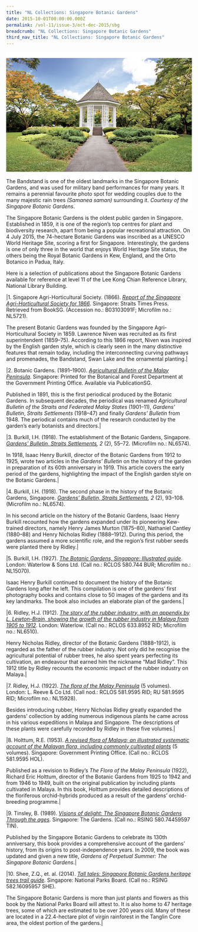 ```yaml
---
title: "NL Collections: Singapore Botanic Gardens"
date: 2015-10-01T00:00:00.000Z
permalink: /vol-11/issue-3/oct-dec-2015/sbg
breadcrumb: "NL Collections: Singapore Botanic Gardens"
third_nav_title: "NL Collections: Singapore Botanic Gardens"
---
```


<style>
table { 
	background-color: #fef0c3;
	}
.infobox { 
  padding: 20px;
  margin: 20px;
  background: #fef0c3
}
</style>

<div style="background-color: white;">
<br/>
<img src="\images\Vol-11-issue-3\NLcollections\SBG.jpg"> 

The Bandstand is one of the oldest landmarks in the Singapore Botanic Gardens, and was used for military band performances for many years. It remains a perennial favourite photo spot for wedding couples due to the many majestic rain trees <i>(Samanea saman)</i> surrounding it. <i>Courtesy of the Singapore Botanic Gardens</i>.

</div>

The Singapore Botanic Gardens is the oldest public garden in Singapore. Established in 1859, it is one of the region’s top centres for plant and biodiversity research, apart from being a popular recreational attraction. On 4 July 2015, the 74-hectare Botanic Gardens was inscribed as a UNESCO World Heritage Site, scoring a first for Singapore. Interestingly, the gardens is one of only three in the world that enjoys World Heritage Site status, the others being the Royal Botanic Gardens in Kew, England, and the Orto Botanico in Padua, Italy.

Here is a selection of publications about the Singapore Botanic Gardens available for reference at level 11 of the Lee Kong Chian Reference Library, National Library Building. 

|1. Singapore Agri-Horticultural Society. (1866). *[Report of the Singapore Agri-Horticultural Society for 1866](https://eresources.nlb.gov.sg/printheritage/detail/331fad8d-efaa-454d-8dba-44fad00c9bd6.aspx)*. Singapore: Straits Times Press. Retrieved from BookSG. (Accession no.: B03103091F; Microfilm no.: NL5721).

The present Botanic Gardens was founded by the Singapore Agri-Horticultural Society in 1859. Lawrence Niven was recruited as its first superintendent (1859–75). According to this 1866 report, Niven was inspired by the English garden style, which is clearly seen in the many distinctive features that remain today, including the interconnecting curving pathways and promenades, the Bandstand, Swan Lake and the ornamental planting.|

|2. Botanic Gardens. (1891–1900). *[Agricultural Bulletin of the Malay Peninsula](https://eservice.nlb.gov.sg/item_holding.aspx?bid=4981663)*. Singapore: Printed for the Botanical and Forest Department at the Government Printing Office. Available via PublicationSG.

Published in 1891, this is the first periodical produced by the Botanic Gardens. In subsequent decades, the periodical was renamed *Agricultural Bulletin of the Straits and Federated Malay States* (1901–11), *Gardens' Bulletin*, *Straits Settlements* (1918–47) and finally *Gardens’ Bulletin* from 1948. The periodical contains much of the research conducted by the garden’s early botanists and directors.|

|3. Burkill, I.H. (1918). The establishment of the Botanic Gardens, Singapore. *[Gardens’ Bulletin, Straits Settlements](https://eservice.nlb.gov.sg/item_holding.aspx?bid=903181), 2* (2), 55–72. (Microfilm no.: NL6574).

In 1918, Isaac Henry Burkill, director of the Botanic Gardens from 1912 to 1925, wrote two articles in the *Gardens’ Bulletin* on the history of the garden in preparation of its 60th anniversary in 1919. This article covers the early period of the gardens, highlighting the impact of the English garden style on the Botanic Gardens.|

|4. Burkill, I.H. (1918). The second phase in the history of the Botanic Gardens, Singapore. *[Gardens’ Bulletin, Straits Settlements](https://eservice.nlb.gov.sg/item_holding.aspx?bid=903181), 2* (2), 93–108. (Microfilm no.: NL6574).

In his second article on the history of the Botanic Gardens, Isaac Henry Burkill recounted how the gardens expanded under its pioneering Kew-trained directors, namely Henry James Murton (1875–80), Nathaniel Cantley (1880–88) and Henry Nicholas Ridley (1888–1912). During this period, the gardens assumed a more scientific role, and the region’s first rubber seeds were planted there by Ridley.|

|5. Burkill, I.H. (1927). *[The Botanic Gardens, Singapore: Illustrated guide](https://eservice.nlb.gov.sg/item_holding.aspx?bid=4390514)*. London: Waterlow & Sons Ltd. (Call no.: RCLOS 580.744 BUR; Microfilm no.: NL15070).

Isaac Henry Burkill continued to document the history of the Botanic Gardens long after he left. This compilation is one of the gardens’ first photography books and contains close to 50 images of the gardens and its key landmarks. The book also includes an elaborate plan of the gardens.|

|6. Ridley, H.J. (1912). *[The story of the rubber industry, with an appendix by L. Lewton-Brain, showing the growth of the rubber industry in Malaya from 1905 to 1912](https://eservice.nlb.gov.sg/item_holding.aspx?bid=5014808)*. London: Waterlow. (Call no.: RCLOS 633.8952 RID; Microfilm no.: NL6510).

Henry Nicholas Ridley, director of the Botanic Gardens (1888–1912), is regarded as the father of the rubber industry. Not only did he recognise the agricultural potential of rubber trees, he also spent years perfecting its cultivation, an endeavour that earned him the nickname “Mad Ridley”. This 1912 title by Ridley recounts the economic impact of the rubber industry on Malaya.|

|7. Ridley, H.J. (1922). *[The flora of the Malay Peninsula](https://eservice.nlb.gov.sg/item_holding.aspx?bid=3586524)* (5 volumes). London: L. Reeve & Co Ltd. (Call nod.: RCLOS 581.9595 RID; RU 581.9595 RID; Microfilm no.: NL15928).

Besides introducing rubber, Henry Nicholas Ridley greatly expanded the gardens’ collection by adding numerous indigenous plants he came across in his various expeditions in Malaya and Singapore. The descriptions of these plants were carefully recorded by Ridley in these five volumes.|

|8. Holttum, R.E. (1953). *[A revised flora of Malaya; an illustrated systematic account of the Malayan flora, including commonly cultivated plants](https://eservice.nlb.gov.sg/item_holding.aspx?bid=3472958)* (5 volumes). Singapore: Government Printing Office. (Call no.: RCLOS 581.9595 HOL).

Published as a revision to Ridley’s *The Flora of the Malay Peninsula* (1922), Richard Eric Holttum, director of the Botanic Gardens from 1925 to 1942 and from 1946 to 1949, built on the original publication by including plants cultivated in Malaya. In this book, Holttum provides detailed descriptions of the floriferous orchid-hybrids produced as a result of the gardens’ orchid-breeding programme.|

|9. Tinsley, B. (1989). *[Visions of delight: The Singapore Botanic Gardens Through the ages](https://eservice.nlb.gov.sg/item_holding.aspx?bid=5392306)*. Singapore: The Gardens. (Call no.: RSING 580.74459597 TIN).

Published by the Singapore Botanic Gardens to celebrate its 130th anniversary, this book provides a comprehensive account of the gardens’ history, from its origins to post-independence years. In 2009, the book was updated and given a new title, *Gardens of Perpetual Summer: The Singapore Botanic Gardens*.|

|10. Shee, Z.Q., et. al. (2014). *[Tall tales: Singapore Botanic Gardens heritage trees trail guide](https://eservice.nlb.gov.sg/item_holding.aspx?bid=200852544)*. Singapore: National Parks Board. (Call no.: RSING 582.16095957 SHE).

The Singapore Botanic Gardens is more than just plants and flowers as this book by the National Parks Board will attest to. It is also home to 47 heritage trees, some of which are estimated to be over 200 years old. Many of these are located in a 22.4-hectare plot of virgin rainforest in the Tanglin Core area, the oldest portion of the gardens.|
